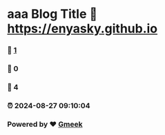 # aaa Blog Title :link: https://enyasky.github.io 
### :page_facing_up: [1](https://enyasky.github.io/tag.html) 
### :speech_balloon: 0 
### :hibiscus: 4 
### :alarm_clock: 2024-08-27 09:10:04 
### Powered by :heart: [Gmeek](https://github.com/Meekdai/Gmeek)
